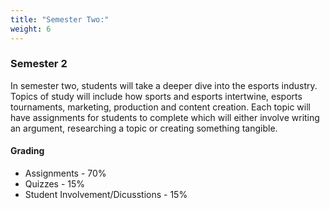 ```yaml
---
title: "Semester Two:"
weight: 6
---
```

### S﻿emester 2

I﻿n semester two, students will take a deeper dive into the esports industry. Topics of study will include how sports and esports intertwine, esports tournaments, marketing, production and content creation. Each topic will have assignments for students to complete which will either involve writing an argument, researching a topic or creating something tangible. 



#### G﻿rading

* Assignments - 70%
* Quizzes - 15%
* Student Involvement/Dicusstions - 15%